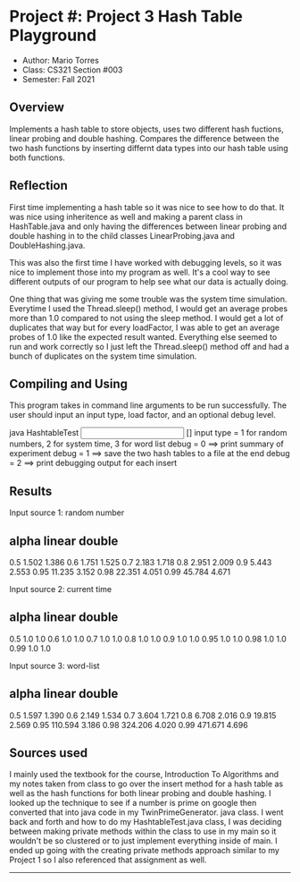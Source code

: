 # Project #: Project 3 Hash Table Playground

* Author: Mario Torres
* Class: CS321 Section #003
* Semester: Fall 2021

## Overview

Implements a hash table to store objects, uses two different 
hash fuctions, linear probing and double hashing. Compares 
the difference between the two hash functions by inserting differnt
data types into our hash table using both functions.

## Reflection

First time implementing a hash table so it was nice to see how to
do that. It was nice using inheritence as well and making a parent 
class in HashTable.java and only having the differences between 
linear probing and double hashing in to the child classes
LinearProbing.java and DoubleHashing.java. 

This was also the first time I have worked with debugging levels, 
so it was nice to implement those into my program as well. It's a 
cool way to see different outputs of our program to help see what
our data is actually doing. 

One thing that was giving me some trouble was the system time 
simulation. Everytime I used the Thread.sleep() method, I would get
an average probes more than 1.0 compared to not using the sleep method.
I would get a lot of duplicates that way but for every loadFactor, I 
was able to get an average probes of 1.0 like the expected result 
wanted. Everything else seemed to run and work correctly so I just left
the Thread.sleep() method off and had a bunch of duplicates on the 
system time simulation.

## Compiling and Using

This program takes in command line arguments to be run successfully.
The user should input an input type, load factor, and an optional
debug level.

java HashtableTest <input type> <load factor> [<debug level>]
    input type = 1 for random numbers, 2 for system time, 3 for word list
    debug = 0 ==> print summary of experiment
    debug = 1 ==> save the two hash tables to a file at the end
    debug = 2 ==> print debugging output for each insert

## Results 

Input source 1: random number

alpha   linear   double
-----------------------------
0.5     1.502    1.386
0.6     1.751    1.525
0.7     2.183    1.718
0.8     2.951    2.009
0.9     5.443    2.553
0.95    11.235   3.152
0.98    22.351   4.051
0.99    45.784   4.671


Input source 2: current time

alpha   linear   double
------------------------------
0.5     1.0      1.0
0.6     1.0      1.0
0.7     1.0      1.0
0.8     1.0      1.0
0.9     1.0      1.0
0.95    1.0      1.0
0.98    1.0      1.0
0.99    1.0      1.0


Input source 3: word-list

alpha   linear   double
------------------------------
0.5     1.597    1.390
0.6     2.149    1.534
0.7     3.604    1.721
0.8     6.708    2.016
0.9     19.815   2.569
0.95    110.594  3.186
0.98    324.206  4.020
0.99    471.671  4.696

## Sources used

I mainly used the textbook for the course, Introduction To Algorithms
and my notes taken from class to go over the insert method for a 
hash table as well as the hash functions for both linear probing and 
double hashing. I looked up the technique to see if a number is prime
on google then converted that into java code in my TwinPrimeGenerator.
java class. I went back and forth and how to do my HashtableTest.java 
class, I was deciding between making private methods within the class
to use in my main so it wouldn't be so clustered or to just implement
everything inside of main. I ended up going with the creating private
methods approach similar to my Project 1 so I also referenced that 
assignment as well. 

----------
